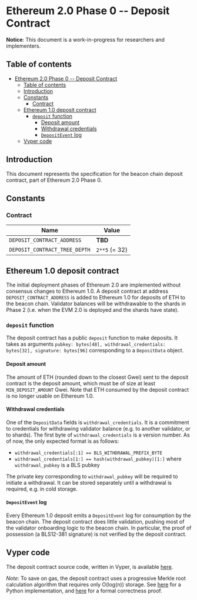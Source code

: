 # Ethereum 2.0 Phase 0 -- Deposit Contract

**Notice**: This document is a work-in-progress for researchers and implementers.

## Table of contents
<!-- TOC -->

- [Ethereum 2.0 Phase 0 -- Deposit Contract](#ethereum-20-phase-0----deposit-contract)
    - [Table of contents](#table-of-contents)
    - [Introduction](#introduction)
    - [Constants](#constants)
        - [Contract](#contract)
    - [Ethereum 1.0 deposit contract](#ethereum-10-deposit-contract)
        - [`deposit` function](#deposit-function)
            - [Deposit amount](#deposit-amount)
            - [Withdrawal credentials](#withdrawal-credentials)
            - [`DepositEvent` log](#depositevent-log)
    - [Vyper code](#vyper-code)

<!-- /TOC -->

## Introduction

This document represents the specification for the beacon chain deposit contract, part of Ethereum 2.0 Phase 0.

## Constants

### Contract

| Name | Value |
| - | - |
| `DEPOSIT_CONTRACT_ADDRESS` | **TBD** |
| `DEPOSIT_CONTRACT_TREE_DEPTH` | `2**5` (= 32) |

## Ethereum 1.0 deposit contract

The initial deployment phases of Ethereum 2.0 are implemented without consensus changes to Ethereum 1.0. A deposit contract at address `DEPOSIT_CONTRACT_ADDRESS` is added to Ethereum 1.0 for deposits of ETH to the beacon chain. Validator balances will be withdrawable to the shards in Phase 2 (i.e. when the EVM 2.0 is deployed and the shards have state).

### `deposit` function

The deposit contract has a public `deposit` function to make deposits. It takes as arguments `pubkey: bytes[48], withdrawal_credentials: bytes[32], signature: bytes[96]` corresponding to a `DepositData` object.

#### Deposit amount

The amount of ETH (rounded down to the closest Gwei) sent to the deposit contract is the deposit amount, which must be of size at least `MIN_DEPOSIT_AMOUNT` Gwei. Note that ETH consumed by the deposit contract is no longer usable on Ethereum 1.0.

#### Withdrawal credentials

One of the `DepositData` fields is `withdrawal_credentials`. It is a commitment to credentials for withdrawing validator balance (e.g. to another validator, or to shards). The first byte of `withdrawal_credentials` is a version number. As of now, the only expected format is as follows:

- `withdrawal_credentials[:1] == BLS_WITHDRAWAL_PREFIX_BYTE`
- `withdrawal_credentials[1:] == hash(withdrawal_pubkey)[1:]` where `withdrawal_pubkey` is a BLS pubkey

The private key corresponding to `withdrawal_pubkey` will be required to initiate a withdrawal. It can be stored separately until a withdrawal is required, e.g. in cold storage.

#### `DepositEvent` log

Every Ethereum 1.0 deposit emits a `DepositEvent` log for consumption by the beacon chain. The deposit contract does little validation, pushing most of the validator onboarding logic to the beacon chain. In particular, the proof of possession (a BLS12-381 signature) is not verified by the deposit contract.

## Vyper code

The deposit contract source code, written in Vyper, is available [here](../../deposit_contract/contracts/validator_registration.v.py).

*Note*: To save on gas, the deposit contract uses a progressive Merkle root calculation algorithm that requires only O(log(n)) storage. See [here](https://github.com/ethereum/research/blob/master/beacon_chain_impl/progressive_merkle_tree.py) for a Python implementation, and [here](https://github.com/runtimeverification/verified-smart-contracts/blob/master/deposit/formal-incremental-merkle-tree-algorithm.pdf) for a formal correctness proof.
